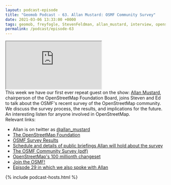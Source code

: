 ```yaml
--- 
layout: podcast-episode
title: "Geomob Podcast - 63. Allan Mustard: OSMF Community Survey"
date: 2021-03-06 13:33:00 +0000
tags: geomob, freyfogle, StevenFeldman, allan_mustard, interview, openstreetmap, osmf, survey
permalink: /podcast/episode-63
---
```


<iframe class="castos-iframe-player" src="https://5e2e9055a029d5-78101471.castos.com/player/378005"></iframe>

<div class="pt20">
This week we have our first ever repeat guest on the show: <a href="https://twitter.com/allan_mustard">Allan Mustard</a>, chairperson of the OpenStreetMap Foundation Board, joins Steven and Ed to talk about the OSMF's recent survey of the OpenStreetMap community. We discuss the survey process, the results, and implications for the future. An interesting listen for anyone involved in OpenStreetMap.
</div>

<div class="pt20">
  Relevant links:
  <ul>
    <li class="pt10">Allan is on twitter as <a href="https://twitter.com/allan_mustard">@allan_mustard</a></li>
    <li class="pt10"><a href="https://wiki.osmfoundation.org/wiki/Main_Page">The OpenStreetMap Foundation</a></li>
    <li class="pt10"><a href="https://wiki.osmfoundation.org/wiki/2021_Survey_Results">OSMF Survey Results</a></li>
    <li class="pt10"><a href="https://blog.openstreetmap.org/2021/02/24/online-briefings-on-the-2021-osmf-community-survey/">Schedule and details of public briefings Allan will hold about the survey</a></li> 
    <li class="pt10"><a href="https://wiki.osmfoundation.org/wiki/File:2021-survey-text-ENG.pdf">The OSMF Community Survey (pdf)</a></li>
    <li class="pt10"><a href="https://blog.openstreetmap.org/2021/02/25/100-million-edits-to-openstreetmap/">OpenStreetMap's 100 millionth changeset</a></li>
    <li class="pt10"><a href="https://join.osmfoundation.org/">Join the OSMF!</a></li>
    <li class="pt10"><a href="/podcast/episode-29">Episode 29 in which we also spoke with Allan</a></li>    
  </ul>  
</div>

{% include podcast-hosts.html %}












